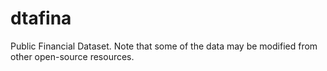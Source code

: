# dtafina
Public Financial Dataset. Note that some of the data may be modified from other open-source resources.
